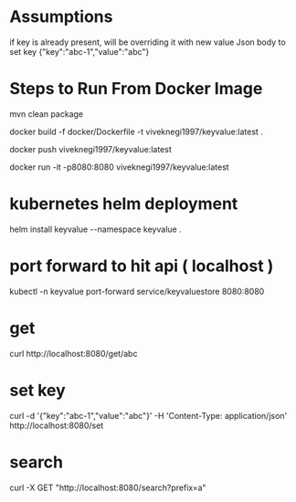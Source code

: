 # Assumptions
if key is already present, will be overriding it with new value
Json body to set key
{"key":"abc-1","value":"abc"}



# Steps to Run From Docker Image
mvn clean package

docker build -f docker/Dockerfile -t viveknegi1997/keyvalue:latest .

docker push viveknegi1997/keyvalue:latest

docker run -it -p8080:8080 viveknegi1997/keyvalue:latest


# kubernetes helm deployment
helm install keyvalue --namespace keyvalue .

# port forward to hit api ( localhost )
kubectl -n keyvalue port-forward service/keyvaluestore 8080:8080

# get
curl http://localhost:8080/get/abc


# set key
curl -d '{"key":"abc-1","value":"abc"}' -H 'Content-Type: application/json' http://localhost:8080/set

# search
curl -X GET "http://localhost:8080/search?prefix=a"
